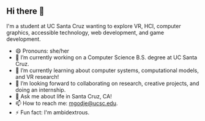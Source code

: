 ## Hi there 👋

I'm a student at UC Santa Cruz wanting to explore VR, HCI, computer graphics, accessible technology, web development, and game development.

- 😄 Pronouns: she/her
- 🔭 I’m currently working on a Computer Science B.S. degree at UC Santa Cruz.
- 🌱 I’m currently learning about computer systems, computational models, and VR research!
- 👯 I’m looking forward to collaborating on research, creative projects, and doing an internship.
- 💬 Ask me about life in Santa Cruz, CA!
- 📫 How to reach me: mgodje@ucsc.edu.
- ⚡ Fun fact: I'm ambidextrous.
